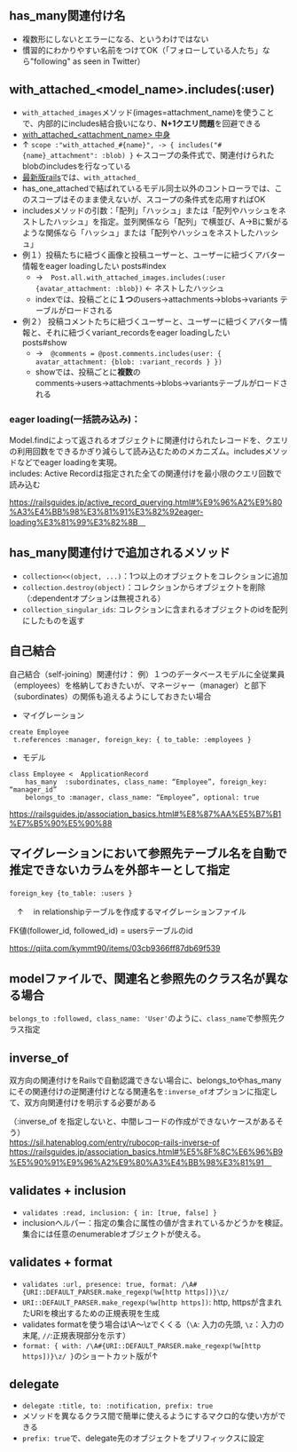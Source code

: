 ## has_many関連付け名
- 複数形にしないとエラーになる、というわけではない
- 慣習的にわかりやすい名前をつけてOK（「フォローしている人たち」なら"following" as seen in Twitter）

## with_attached_<model_name>.includes(:user)

- `with_attached_images`メソッド(images=attachment_name)を使うことで、内部的にincludes結合扱いになり、**N+1クエリ問題**を回避できる
- [with_attached_<attachment_name> 中身](https://github.com/rails/rails/blob/2895c6b9a22b856f2ba22e0866524162701886c1/activestorage/lib/active_storage/attached/model.rb#L73)
- ↑ `scope :"with_attached_#{name}", -> { includes("#{name}_attachment": :blob) }` ←スコープの条件式で、関連付けられたblobのincludesを行なっている
- [最新版rails](https://edgeapi.rubyonrails.org/classes/ActiveStorage/Attachment.html)では、`with_attached_`
- has_one_attachedで結ばれているモデル同士以外のコントローラでは、このスコープはそのまま使えないが、スコープの条件式を応用すればOK
- includesメソッドの引数：「配列」「ハッシュ」または「配列やハッシュをネストしたハッシュ」を指定。並列関係なら「配列」で横並び、A->Bに繋がるような関係なら「ハッシュ」または「配列やハッシュをネストしたハッシュ」
- 例１）投稿たちに紐づく画像と投稿ユーザーと、ユーザーに紐づくアバター情報をeager loadingしたい  posts#index
  - →　`Post.all.with_attached_images.includes(:user {avatar_attachment: :blob})` ← ネストしたハッシュ
  -  indexでは、投稿ごとに**１つ**のusers→attachments→blobs→variants テーブルがロードされる
- 例２） 投稿コメントたちに紐づくユーザーと、ユーザーに紐づくアバター情報と、それに紐づくvariant_recordsをeager loadingしたい　　posts#show  
  - →　`@comments = @post.comments.includes(user: { avatar_attachment: {blob: :variant_records } })` 
  - showでは、投稿ごとに**複数**のcomments→users→attachments→blobs→variantsテーブルがロードされる	

### eager loading(一括読み込み)：  
Model.findによって返されるオブジェクトに関連付けられたレコードを、クエリの利用回数をできるかぎり減らして読み込むためのメカニズム。includesメソッドなどでeager loadingを実現。  
includes: Active Recordは指定された全ての関連付けを最小限のクエリ回数で読み込む

https://railsguides.jp/active_record_querying.html#%E9%96%A2%E9%80%A3%E4%BB%98%E3%81%91%E3%82%92eager-loading%E3%81%99%E3%82%8B　


## has_many関連付けで追加されるメソッド
- `collection<<(object, ...)`：1つ以上のオブジェクトをコレクションに追加　
- `collection.destroy(object)`：コレクションからオブジェクトを削除（:dependentオプションは無視される）
- `collection_singular_ids`: コレクションに含まれるオブジェクトのidを配列にしたものを返す


## 自己結合
自己結合（self-joining）関連付け：
例）１つのデータベースモデルに全従業員（employees）を格納しておきたいが、マネージャー（manager）と部下（subordinates）の関係も追えるようにしておきたい場合
  
 - マイグレーション
```
create Employee 
 t.references :manager, foreign_key: { to_table: :employees }
```
- モデル
```
class Employee <  ApplicationRecord
	has_many  :subordinates, class_name: “Employee”, foreign_key: “manager_id”
	belongs_to :manager, class_name: “Employee”, optional: true
```
https://railsguides.jp/association_basics.html#%E8%87%AA%E5%B7%B1%E7%B5%90%E5%90%88


## マイグレーションにおいて参照先テーブル名を自動で推定できないカラムを外部キーとして指定

`foreign_key {to_table: :users }`　　  

　↑　 in relationshipテーブルを作成するマイグレーションファイル

FK値(follower_id, followed_id) = usersテーブルのid　　

https://qiita.com/kymmt90/items/03cb9366ff87db69f539

## modelファイルで、関連名と参照先のクラス名が異なる場合
`belongs_to :followed, class_name: 'User'`のように、`class_name`で参照先クラス指定

## inverse_of

双方向の関連付けをRailsで自動認識できない場合に、belongs_toやhas_manyにその関連付けの逆関連付けとなる関連名を`:inverse_of`オプションに指定して、双方向関連付けを明示する必要がある

（:inverse_of を指定しないと、中間レコードの作成ができないケースがあるそう）  
https://sil.hatenablog.com/entry/rubocop-rails-inverse-of
https://railsguides.jp/association_basics.html#%E5%8F%8C%E6%96%B9%E5%90%91%E9%96%A2%E9%80%A3%E4%BB%98%E3%81%91　

## validates + inclusion
- `validates :read, inclusion: { in: [true, false] }` 
- inclusionヘルパー：指定の集合に属性の値が含まれているかどうかを検証。集合には任意のenumerableオブジェクトが使える。

## validates + format
- `validates :url, presence: true, format: /\A#{URI::DEFAULT_PARSER.make_regexp(%w[http https])}\z/`
- `URI::DEFAULT_PARSER.make_regexp(%w[http https])`: http, httpsが含まれたURIを検出するための正規表現を生成
- validates formatを使う場合は\A〜\zでくくる（`\A`: 入力の先頭, `\z`：入力の末尾, `//`:正規表現部分を示す）
- `format: { with: /\A#{URI::DEFAULT_PARSER.make_regexp(%w[http https])}\z/ }`のショートカット版が↑

## delegate
- `delegate :title, to: :notification, prefix: true`
- メソッドを異なるクラス間で簡単に使えるようにするマクロ的な使い方ができる
- `prefix: true`で、delegate先のオブジェクトをプリフィックスに設定

